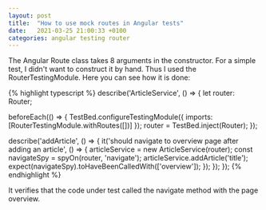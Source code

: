 ```yaml
---
layout: post
title:  "How to use mock routes in Angular tests"
date:   2021-03-25 21:00:33 +0100
categories: angular testing router
---
```

The Angular Route class takes 8 arguments in the constructor. For a simple test, I didn't want to construct it by hand. Thus I used the RouterTestingModule. Here you can see how it is done:

{% highlight typescript %}
describe('ArticleService', () => {
  let router: Router;
 
  beforeEach(() => {
    TestBed.configureTestingModule({ imports: [RouterTestingModule.withRoutes([])] });
    router = TestBed.inject<Router>(Router);
  });
 
  describe('addArticle', () => {
    it('should navigate to overview page after adding an article', () => {
      articleService = new ArticleService(router);
      const navigateSpy = spyOn(router, 'navigate');
      articleService.addArticle('title');
      expect(navigateSpy).toHaveBeenCalledWith(['overview']);
    });
  });
});
{% endhighlight %}

It verifies that the code under test called the navigate method with the page overview.
